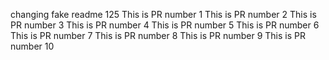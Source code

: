 changing fake readme 125
This is PR number 1
This is PR number 2
This is PR number 3
This is PR number 4
This is PR number 5
This is PR number 6
This is PR number 7
This is PR number 8
This is PR number 9
This is PR number 10

